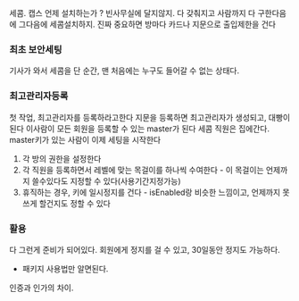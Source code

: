 세콤. 캡스
언제 설치하는가 ?
빈사무실에 달지않지.
다 갖춰지고 사람까지 다 구한다음에 그다음에 세콤설치하지.
진짜 중요하면 방마다 카드나 지문으로 출입제한을 건다


### 최초 보안세팅
기사가 와서 세콤을 단 순간,
맨 처음에는 누구도 들어갈 수 없는 상태다.


### 최고관리자등록
첫 작업, 최고관리자를 등록하라고한다
지문을 등록하면 최고관리자가 생성되고, 대빵이된다
이사람이 모든 회원을 등록할 수 있는 master가 된다
세콤 직원은 집에간다.
master키가 있는 사람이 이제 세팅을 시작한다

1. 각 방의 권한을 설정한다
2. 각 직원을 등록하면서 레벨에 맞는 목걸이를 하나씩 수여한다 - 이 목걸이는 언제까지 쓸수있다도 지정할 수 있다(사용기간지정가능)
3. 휴직하는 경우, 키에 일시정지를 건다 - isEnabled랑 비슷한 느낌이고, 언제까지 못쓰게 할건지도 정할 수 있다


### 활용
다 그런게 준비가 되어있다. 
회원에게 정지를 걸 수 있고, 30일동안 정지도 가능하다. 

- 패키지 사용법만 알면된다. 



인증과 인가의 차이. 
